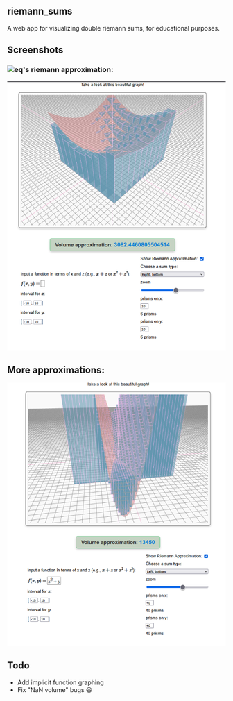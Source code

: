 
## riemann_sums
A web app for visualizing double riemann sums, for educational purposes.


## Screenshots 
### ![eq](https://latex.codecogs.com/png.image?\dpi{110}{\color{Emerald}\int_{-10}^{10}\int_{-10}^{10}\sqrt{x^2&plus;y^2}dy&space;dx)'s riemann approximation:
![a peculiar graph](https://raw.githubusercontent.com/unhappygirl/riemann_sums/refs/heads/master/ss1.png)
## More approximations:
![another peculiar graph](https://raw.githubusercontent.com/unhappygirl/riemann_sums/refs/heads/master/ss2.png)


## Todo

- Add implicit function graphing
- Fix "NaN volume" bugs :smiley:
